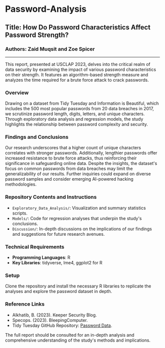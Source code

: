 # Password-Analysis

## Title: How Do Password Characteristics Affect Password Strength?

### Authors: Zaid Muqsit and Zoe Spicer

---

This report, presented at USCLAP 2023, delves into the critical realm of data security by examining the impact of various password characteristics on their strength. It features an algorithm-based strength measure and analyzes the time required for a brute force attack to crack passwords.

### Overview

Drawing on a dataset from Tidy Tuesday and Information is Beautiful, which includes the 500 most popular passwords from 20 data breaches in 2017, we scrutinize password length, digits, letters, and unique characters. Through exploratory data analysis and regression models, the study highlights the relationship between password complexity and security.

### Findings and Conclusions

Our research underscores that a higher count of unique characters correlates with stronger passwords. Additionally, lengthier passwords offer increased resistance to brute force attacks, thus reinforcing their significance in safeguarding online data. Despite the insights, the dataset's focus on common passwords from data breaches may limit the generalizability of our results. Further inquiries could expand on diverse password samples and consider emerging AI-powered hacking methodologies.

### Repository Contents and Instructions

- `Exploratory_Data_Analysis/`: Visualization and summary statistics scripts.
- `Models/`: Code for regression analyses that underpin the study's conclusions.
- `Discussion/`: In-depth discussions on the implications of our findings and suggestions for future research avenues.

### Technical Requirements

- **Programming Languages**: R
- **Key Libraries**: tidyverse, lme4, ggplot2 for R

### Setup

Clone the repository and install the necessary R libraries to replicate the analyses and explore the password dataset in depth.

### Reference Links

- Alkhatib, B. (2023). Keeper Security Blog.
- Specops. (2023). BleepingComputer.
- Tidy Tuesday GitHub Repository: [Password Data](https://github.com/rfordatascience/tidytuesday/tree/master/data/2020/2020-01-14).

The full report should be consulted for an in-depth analysis and comprehensive understanding of the study's methods and implications.

